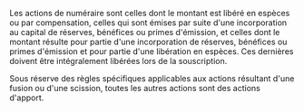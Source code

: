 Les actions de numéraire sont celles dont le montant est libéré en espèces ou par compensation, celles qui sont émises par suite d'une incorporation au capital de réserves, bénéfices ou primes d'émission, et celles dont le montant résulte pour partie d'une incorporation de réserves, bénéfices ou primes d'émission et pour partie d'une libération en espèces. Ces dernières doivent être intégralement libérées lors de la souscription.

Sous réserve des règles spécifiques applicables aux actions résultant d'une fusion ou d'une scission, toutes les autres actions sont des actions d'apport.
